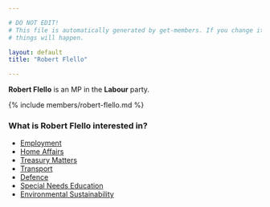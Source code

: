 ```yaml
---

# DO NOT EDIT!
# This file is automatically generated by get-members. If you change it, bad
# things will happen.

layout: default
title: "Robert Flello"

---
```


**Robert Flello** is an MP in the **Labour** party.

{% include members/robert-flello.md %}

### What is Robert Flello interested in?


* [Employment](/interests/employment.html)
* [Home Affairs](/interests/home-affairs.html)
* [Treasury Matters](/interests/treasury-matters.html)
* [Transport](/interests/transport.html)
* [Defence](/interests/defence.html)
* [Special Needs Education](/interests/special-needs-education.html)
* [Environmental Sustainability](/interests/environmental-sustainability.html)

